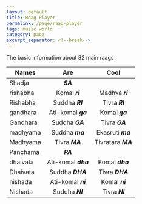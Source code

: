 ```yaml
---
layout: default
title: Raag Player
permalink: /page/raag-player
tags: music world
category: page
excerpt_separator: <!--break-->
---
```


The basic information about 82 main raags
<!--break-->
<style>
y{
  cursor:pointer;    
}
</style>

| Names         | Are                | Cool              |
| ------------- |:------------------:|:-----------------:|
| Shadja        | ***<y key="SA2">SA</y>***           |                   |
| rishabha      | Komal ***ri***     | Madhya ***ri***   |
| Rishabha      | Suddha ***RI***    | Tivra ***RI***    |
| gandhara      | Ati-komal ***ga*** | Komal ***ga***    |
| Gandhara      | Suddha ***GA***    | Tivra ***GA***    |
| madhyama      | Suddha ***ma***    | Ekasruti ***ma*** |
| Madhyama      | Tivra ***MA***     | Tivratara ***MA***|
| Panchama      | ***PA***           |                   |
| dhaivata      | Ati-komal ***dha***| Komal ***dha***   |
| Dhaivata      | Suddha ***DHA***   | Tivra ***DHA***   |
| nishada       | Ati-komal ***ni*** | Komal ***ni***    |
| Nishada       | Suddha ***NI***    | Tivra ***NI***    |

<div>
</div>

<script>
var context = new window.AudioContext();
var source = null;
var audioBuffer = null;
function stopSound() {
    if (source) {
        source.stop(0);
    }
}
function playSound() {
    source = context.createBufferSource();
    source.buffer = audioBuffer;
    source.loop = false;
    source.connect(context.destination);
    source.start(); 
}
function initSound(arrayBuffer) {
    context.decodeAudioData(arrayBuffer, function(buffer) { 
        audioBuffer = buffer;
        playSound();
    }, function(e) {
        console.log('Error decoding file', e);
    });
}
function loadAudioFile(url) {
    var xhr = new XMLHttpRequest();
    xhr.open('GET', url, true);
    xhr.responseType = 'arraybuffer';
    xhr.onload = function(e) {
        initSound(this.response);
    };
    xhr.send();
}

$('y').click(function(e){
    let pre = '/assets/audio/raag/',
        post = '.mp3';
    loadAudioFile(pre+$(e.target).attr('key')+post);
});
</script>
